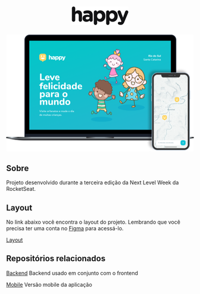 <h1 align="center">
    <img alt="Happy" title="Happy" src=".github/logo.png" />
</h1>

<img alt="Happy" title="Happy" src=".github/happy.png" />

<h2> Sobre </h2>
<p> Projeto desenvolvido durante a terceira edição da Next Level Week da RocketSeat. </p>

<h2> Layout </h2>

No link abaixo você encontra o layout do projeto. Lembrando que você precisa ter uma conta no [Figma](http://figma.com/) para acessá-lo.

[Layout](https://www.figma.com/file/mDEbnoojksG4w8sOxmudh3/Happy-Web)

<h2> Repositórios relacionados</h2>

[Backend](https://github.com/EduardoDonadon/NLW3-OmniStack-Happy-Backend)
Backend usado em conjunto com o frontend

[Mobile](https://github.com/EduardoDonadon/NLW3-OmniStack-Happy-Mobile) 
Versão mobile da aplicação